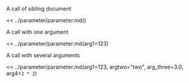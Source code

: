 A call of sibling document

<< ../parameter/parameter.md()

A call with one argument

<< ../parameter/parameter.md(arg1=123)

A call with several arguments

<< ../parameter/parameter.md(arg1=123, argtwo="two", arg_three=3.0, arg4=`2 * 2`)